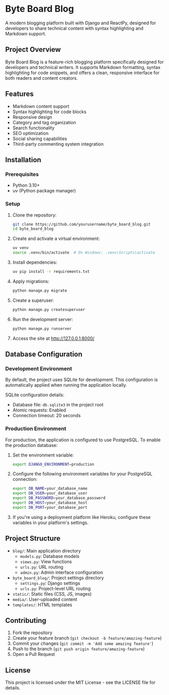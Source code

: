 # Byte Board Blog

A modern blogging platform built with Django and ReactPy, designed for developers to share technical content with syntax highlighting and Markdown support.

## Project Overview

Byte Board Blog is a feature-rich blogging platform specifically designed for developers and technical writers. It supports Markdown formatting, syntax highlighting for code snippets, and offers a clean, responsive interface for both readers and content creators.

## Features

- Markdown content support
- Syntax highlighting for code blocks
- Responsive design
- Category and tag organization
- Search functionality
- SEO optimization
- Social sharing capabilities
- Third-party commenting system integration

## Installation

### Prerequisites

- Python 3.10+
- uv (Python package manager)

### Setup

1. Clone the repository:
   ```bash
   git clone https://github.com/yourusername/byte_board_blog.git
   cd byte_board_blog
   ```

2. Create and activate a virtual environment:
   ```bash
   uv venv
   source .venv/bin/activate  # On Windows: .venv\Scripts\activate
   ```

3. Install dependencies:
   ```bash
   uv pip install -r requirements.txt
   ```

4. Apply migrations:
   ```bash
   python manage.py migrate
   ```

5. Create a superuser:
   ```bash
   python manage.py createsuperuser
   ```

6. Run the development server:
   ```bash
   python manage.py runserver
   ```

7. Access the site at http://127.0.0.1:8000/

## Database Configuration

### Development Environment

By default, the project uses SQLite for development. This configuration is automatically applied when running the application locally.

SQLite configuration details:
- Database file: `db.sqlite3` in the project root
- Atomic requests: Enabled
- Connection timeout: 20 seconds

### Production Environment

For production, the application is configured to use PostgreSQL. To enable the production database:

1. Set the environment variable:
   ```bash
   export DJANGO_ENVIRONMENT=production
   ```

2. Configure the following environment variables for your PostgreSQL connection:
   ```bash
   export DB_NAME=your_database_name
   export DB_USER=your_database_user
   export DB_PASSWORD=your_database_password
   export DB_HOST=your_database_host
   export DB_PORT=your_database_port
   ```

3. If you're using a deployment platform like Heroku, configure these variables in your platform's settings.

## Project Structure

- `blog/`: Main application directory
  - `models.py`: Database models
  - `views.py`: View functions
  - `urls.py`: URL routing
  - `admin.py`: Admin interface configuration
- `byte_board_blog/`: Project settings directory
  - `settings.py`: Django settings
  - `urls.py`: Project-level URL routing
- `static/`: Static files (CSS, JS, images)
- `media/`: User-uploaded content
- `templates/`: HTML templates

## Contributing

1. Fork the repository
2. Create your feature branch (`git checkout -b feature/amazing-feature`)
3. Commit your changes (`git commit -m 'Add some amazing feature'`)
4. Push to the branch (`git push origin feature/amazing-feature`)
5. Open a Pull Request

## License

This project is licensed under the MIT License - see the LICENSE file for details.